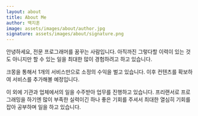 ```yaml
---
layout: about
title: About Me
author: 백지훈
image: assets/images/about/author.jpg
signature: assets/images/about/signature.png
---
```


안녕하세요, 전문 프로그래머를 꿈꾸는 사람입니다.
아직까진 그렇다할 이력이 있는 것도 아니지만 할 수 있는 일을 최대한 많이 경험하려고 하고 있습니다.

크몽을 통해서 1개의 서비스만으로 소정의 수익을 벌고 있습니다.
이후 컨텐츠를 확보하여 서비스를 추가해볼 예정입니다.

이 외에 기관과 업체에서의 일을 수주받아 업무를 진행하고 있습니다.
프리랜서로 프로그래밍을 하기엔 많이 부족한 실력이긴 하나 좋은 기회를 주셔서
최대한 열심히 기회를 잡아 공부하며 일을 하고 있습니다.
